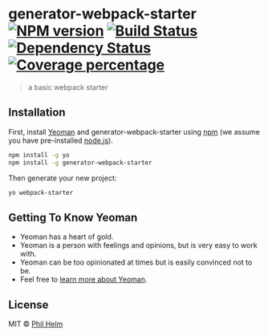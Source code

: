 # generator-webpack-starter [![NPM version][npm-image]][npm-url] [![Build Status][travis-image]][travis-url] [![Dependency Status][daviddm-image]][daviddm-url] [![Coverage percentage][coveralls-image]][coveralls-url]
> a basic webpack starter

## Installation

First, install [Yeoman](http://yeoman.io) and generator-webpack-starter using [npm](https://www.npmjs.com/) (we assume you have pre-installed [node.js](https://nodejs.org/)).

```bash
npm install -g yo
npm install -g generator-webpack-starter
```

Then generate your new project:

```bash
yo webpack-starter
```

## Getting To Know Yeoman

 * Yeoman has a heart of gold.
 * Yeoman is a person with feelings and opinions, but is very easy to work with.
 * Yeoman can be too opinionated at times but is easily convinced not to be.
 * Feel free to [learn more about Yeoman](http://yeoman.io/).

## License

MIT © [Phil Helm](phelm.co.uk)


[npm-image]: https://badge.fury.io/js/generator-webpack-starter.svg
[npm-url]: https://npmjs.org/package/generator-webpack-starter
[travis-image]: https://travis-ci.org/phelma/generator-webpack-starter.svg?branch=master
[travis-url]: https://travis-ci.org/phelma/generator-webpack-starter
[daviddm-image]: https://david-dm.org/phelma/generator-webpack-starter.svg?theme=shields.io
[daviddm-url]: https://david-dm.org/phelma/generator-webpack-starter
[coveralls-image]: https://coveralls.io/repos/phelma/generator-webpack-starter/badge.svg
[coveralls-url]: https://coveralls.io/r/phelma/generator-webpack-starter
